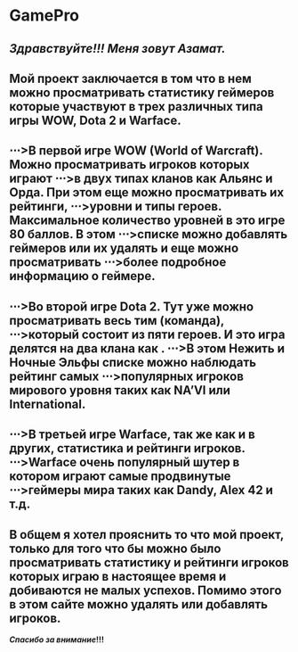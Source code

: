 # GamePro
**_Здравствуйте!!! Меня зовут Азамат._**
---
Мой проект заключается в том что в нем можно просматривать статистику
геймеров которые участвуют в трех различных типа игры WOW, Dota 2 и Warface.
---
⋅⋅⋅>В первой игре **WOW (World of Warcraft)**. Можно просматривать игроков которых играют
⋅⋅⋅>в двух типах кланов как Альянс и Орда. При этом еще можно просматривать их рейтинги,
⋅⋅⋅>уровни и типы героев.  Максимальное количество уровней в это игре 80 баллов.  В этом
⋅⋅⋅>списке можно добавлять геймеров или их удалять и еще можно просматривать
⋅⋅⋅>более подробное информацию о геймере.
---
⋅⋅⋅>Во второй игре **Dota 2**. Тут уже можно просматривать весь тим (команда),
⋅⋅⋅>который состоит из пяти героев. И это игра делятся на два клана как .
⋅⋅⋅>В этом Нежить и Ночные Эльфы списке можно наблюдать рейтинг самых
⋅⋅⋅>популярных игроков мирового уровня таких как NA’VI или International.
---
⋅⋅⋅>В третьей игре **Warface**, так же как и в других, статистика и рейтинги игроков.
⋅⋅⋅>Warface очень популярный шутер в котором играют самые продвинутые
⋅⋅⋅>геймеры мира таких как Dandy, Alex 42 и т.д.
---
В общем я хотел прояснить то что мой проект,
только для того что бы можно было просматривать статистику и рейтинги игроков
которых играю в настоящее время и добиваются не малых успехов. Помимо этого в
этом сайте можно удалять или добавлять игроков.
---
**_Спасибо за внимание_!!!**

